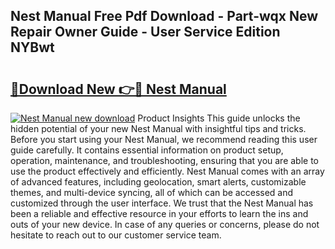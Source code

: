 ## Nest Manual Free Pdf Download - Part-wqx New Repair Owner Guide - User Service Edition NYBwt

# <h2><a href="http://bc38612.oget.top/?id=Nest+Manual">🔗Download New 👉🔴 Nest Manual</a></h2>

[![Nest Manual new download](https://i.imgur.com/5g1atiW.png)](http://bc38612.oget.top/?id=Nest+Manual)
Product Insights This guide unlocks the hidden potential of your new Nest Manual with insightful tips and tricks. Before you start using your Nest Manual, we recommend reading this user guide carefully. It contains essential information on product setup, operation, maintenance, and troubleshooting, ensuring that you are able to use the product effectively and efficiently. Nest Manual comes with an array of advanced features, including geolocation, smart alerts, customizable themes, and multi-device syncing, all of which can be accessed and customized through the user interface. We trust that the Nest Manual has been a reliable and effective resource in your efforts to learn the ins and outs of your new device. In case of any queries or concerns, please do not hesitate to reach out to our customer service team.
